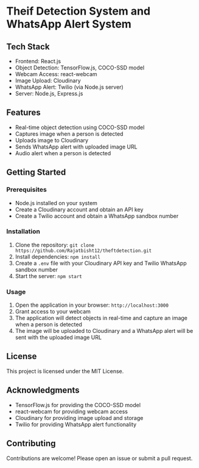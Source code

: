 # Theif Detection  System and WhatsApp Alert System

## Tech Stack

* Frontend: React.js
* Object Detection: TensorFlow.js, COCO-SSD model
* Webcam Access: react-webcam
* Image Upload: Cloudinary
* WhatsApp Alert: Twilio (via Node.js server)
* Server: Node.js, Express.js

## Features

* Real-time object detection using COCO-SSD model
* Captures image when a person is detected
* Uploads image to Cloudinary
* Sends WhatsApp alert with uploaded image URL
* Audio alert when a person is detected

## Getting Started

### Prerequisites

* Node.js installed on your system
* Create a Cloudinary account and obtain an API key
* Create a Twilio account and obtain a WhatsApp sandbox number

### Installation

1. Clone the repository: `git clone https://github.com/Rajatbisht12/theftdetection.git`
2. Install dependencies: `npm install`
3. Create a `.env` file with your Cloudinary API key and Twilio WhatsApp sandbox number
4. Start the server: `npm start`

### Usage

1. Open the application in your browser: `http://localhost:3000`
2. Grant access to your webcam
3. The application will detect objects in real-time and capture an image when a person is detected
4. The image will be uploaded to Cloudinary and a WhatsApp alert will be sent with the uploaded image URL

## License

This project is licensed under the MIT License.

## Acknowledgments

* TensorFlow.js for providing the COCO-SSD model
* react-webcam for providing webcam access
* Cloudinary for providing image upload and storage
* Twilio for providing WhatsApp alert functionality

## Contributing

Contributions are welcome! Please open an issue or submit a pull request.

